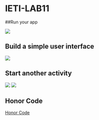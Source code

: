 # IETI-LAB11

##Run your app

![](img/baseApp.PNG)

## Build a simple user interface

![](img/textbox.PNG)

## Start another activity

![](img/test1.PNG)
![](img/test2.PNG)


## Honor Code
[Honor Code](https://github.com/jualme/-IETI-LAB5/blob/master/HonorCode.txt)